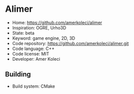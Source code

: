 # Alimer

- Home: https://github.com/amerkoleci/alimer
- Inspiration: OGRE, Urho3D
- State: beta
- Keyword: game engine, 2D, 3D
- Code repository: https://github.com/amerkoleci/alimer.git
- Code language: C++
- Code license: MIT
- Developer: Amer Koleci

## Building

- Build system: CMake
